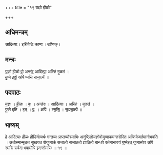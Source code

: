 +++
title = "१९ यज्ञो हीळो"

+++
## अधिमन्त्रम्
आदित्याः। इरिंबिठिः काण्वः। उष्णिक्।

## मन्त्रः
य॒ज्ञो ही॒ळो वो॒ अन्त॑र॒ आदि॑त्या॒ अस्ति॑ मृ॒ळत॑ ।  
यु॒ष्मे इद्वो॒ अपि॑ ष्मसि सजा॒त्ये॑ ॥

## पदपाठः
य॒ज्ञः । ही॒ळः । वः॒ । अन्त॑रः । आदि॑त्याः । अस्ति॑ । मृ॒ळत॑ ।  
यु॒ष्मे इति॑ । इत् । वः॒ । अपि॑ । स्म॒सि॒ । स॒ऽजा॒त्ये॑ ॥

## भाष्यम्
हे आदित्याः हीळः हीडिर्गत्यर्थः गन्तव्यः प्राप्तव्योस्माभिः अनुष्ठितोयज्ञोवोयुष्माकमन्तरोस्ति अन्तिकेवर्तमानोभवति । अतोस्मान्मृळत सुखयत वोयुष्माकं सजात्ये सजातत्वे ज्ञातित्वे बान्धवे वर्तमानावयं युष्मेइत् युष्मास्वेव अपि स्मसि सर्वदा भवामोपि इदन्तोमसिः ॥ १९ ॥